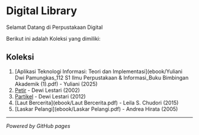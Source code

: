 # Digital Library

Selamat Datang di Perpustakaan Digital 

Berikut ini adalah Koleksi yang dimiliki: 

## Koleksi
1. [Aplikasi Teknologi Informasi: Teori dan Implementasi](ebook/Yuliani Dwi Pamungkas_112 S1 Ilmu Perpustakaan & Informasi_Buku Bimbingan Akademik (1).pdf) - Yuliani (2025)
2. [Petir](ebook/Petir.pdf) - Dewi Lestari (2002)
3. [Partikel](ebook/Partikel.pdf) - Dewi Lestari (2012)
4. [Laut Bercerita](ebook/Laut Bercerita.pdf) - Leila S. Chudori (2015)
5. [Laskar Pelangi](ebook/Laskar Pelangi.pdf) - Andrea Hirata (2005)



   
---

*Powered by GitHub pages*
